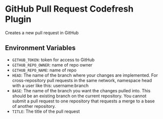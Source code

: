 # GitHub Pull Request Codefresh Plugin

Creates a new pull request in GitHub

## Environment Variables

- `GITHUB_TOKEN`: token for access to GitHub
- `GITHUB_REPO_OWNER`: name of repo owner
- `GITHUB_REPO_NAME`: name of repo
- `HEAD`: The name of the branch where your changes are implemented. For cross-repository pull requests in the same network, namespace head with a user like this: username:branch
- `BASE`: The name of the branch you want the changes pulled into. This should be an existing branch on the current repository. You cannot submit a pull request to one repository that requests a merge to a base of another repository.
- `TITLE`: The title of the pull request
